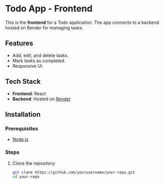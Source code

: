 # Todo App - Frontend

This is the **frontend** for a Todo application. The app connects to a backend hosted on Render for managing tasks.

## Features

- Add, edit, and delete tasks.
- Mark tasks as completed.
- Responsive UI.

## Tech Stack

- **Frontend**: React 
- **Backend**: Hosted on [Render](https://render.com)

## Installation

### Prerequisites

- [Node.js](https://nodejs.org/)

### Steps

1. Clone the repository:

   ```bash
   git clone https://github.com/yourusername/your-repo.git
   cd your-repo
